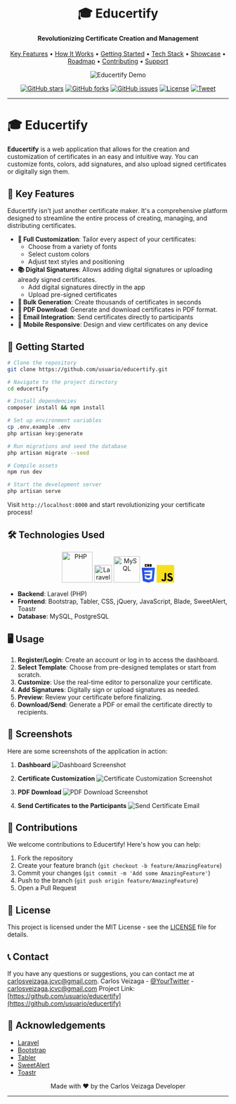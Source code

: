 <h1 align="center">
  🎓 Educertify
</h1>
<h4 align="center">Revolutionizing Certificate Creation and Management</h4>
<p align="center">
  <a href="#key-features">Key Features</a> •
  <a href="#how-it-works">How It Works</a> •
  <a href="#getting-started">Getting Started</a> •
  <a href="#tech-stack">Tech Stack</a> •
  <a href="#showcase">Showcase</a> •
  <a href="#roadmap">Roadmap</a> •
  <a href="#contributing">Contributing</a> •
  <a href="#support">Support</a>
</p>
<p align="center">
  <img src="screenshots/1.png" alt="Educertify Demo">
</p>
<p align="center">
  <a href="https://github.com/carlosJCVC/EduCertify/stargazers"><img src="https://img.shields.io/github/stars/carlosJCVC/Educertify" alt="GitHub stars"></a>
  <a href="https://github.com/carlosJCVC/EduCertify/network"><img src="https://img.shields.io/github/forks/carlosJCVC/Educertify" alt="GitHub forks"></a>
  <a href="https://github.com/carlosJCVC/EduCertify/issues"><img src="https://img.shields.io/github/issues/carlosJCVC/Educertify" alt="GitHub issues"></a>
  <a href="https://github.com/carlosJCVC/EduCertify/blob/master/LICENSE"><img src="https://img.shields.io/github/license/carlosJCVC/Educertify" alt="License"></a>
  <a href="https://twitter.com/intent/tweet?text=Check%20out%20Educertify!%20https://github.com/carlosJCVC/EduCertify"><img src="https://img.shields.io/twitter/url?style=social&url=https%3A%2F%2Fgithub.com%2FcarlosJCVC%2FEducertify" alt="Tweet"></a>
</p>

---

# 🎓 Educertify

**Educertify** is a web application that allows for the creation and customization of certificates in an easy and intuitive way. You can customize fonts, colors, add signatures, and also upload signed certificates or digitally sign them.

## 🌟 Key Features

Educertify isn't just another certificate maker. It's a comprehensive platform designed to streamline the entire process of creating, managing, and distributing certificates.

- **🎨 Full Customization**: Tailor every aspect of your certificates:
   - Choose from a variety of fonts
   - Select custom colors
   - Adjust text styles and positioning
- **📚 Digital Signatures**: Allows adding digital signatures or uploading already signed certificates.
   - Add digital signatures directly in the app
   - Upload pre-signed certificates
- **🔄 Bulk Generation**: Create thousands of certificates in seconds
- **📄 PDF Download**: Generate and download certificates in PDF format.
- **📧 Email Integration**: Send certificates directly to participants
- **📱 Mobile Responsive**: Design and view certificates on any device

## 🚀 Getting Started

```bash
# Clone the repository
git clone https://github.com/usuario/educertify.git

# Navigate to the project directory
cd educertify

# Install dependencies
composer install && npm install

# Set up environment variables
cp .env.example .env
php artisan key:generate

# Run migrations and seed the database
php artisan migrate --seed

# Compile assets
npm run dev

# Start the development server
php artisan serve
```

Visit `http://localhost:8000` and start revolutionizing your certificate process!

## 🛠️ Technologies Used

<p align="center">
  <img src="https://www.php.net//images/logos/new-php-logo.svg" alt="PHP" width="70">
  <img src="https://laravel.com/img/logomark.min.svg" alt="Laravel" width="40">
  <img src="https://www.mysql.com/common/logos/logo-mysql-170x115.png" alt="MySQL" width="60">
  <img src="data:image/svg+xml,%3c?xml%20version='1.0'%20encoding='UTF-8'%20standalone='no'%20?%3e%3csvg%20width='256px'%20height='361px'%20viewBox='0%200%20256%20361'%20version='1.1'%20xmlns='http://www.w3.org/2000/svg'%20xmlns:xlink='http://www.w3.org/1999/xlink'%20preserveAspectRatio='xMidYMid'%3e%3cg%3e%3cpath%20d='M127.843868,360.087912%20L23.6617143,331.166242%20L0.445186813,70.7657143%20L255.554813,70.7657143%20L232.31367,331.125451%20L127.843868,360.087912%20L127.843868,360.087912%20Z'%20fill='%23264DE4'%3e%3c/path%3e%3cpath%20d='M212.416703,314.546637%20L232.277802,92.0573187%20L128,92.0573187%20L128,337.950242%20L212.416703,314.546637%20L212.416703,314.546637%20Z'%20fill='%232965F1'%3e%3c/path%3e%3cpath%20d='M53.6685714,188.636132%20L56.530989,220.572835%20L128,220.572835%20L128,188.636132%20L53.6685714,188.636132%20L53.6685714,188.636132%20Z'%20fill='%23EBEBEB'%3e%3c/path%3e%3cpath%20d='M47.917011,123.994725%20L50.8202198,155.932132%20L128,155.932132%20L128,123.994725%20L47.917011,123.994725%20L47.917011,123.994725%20Z'%20fill='%23EBEBEB'%3e%3c/path%3e%3cpath%20d='M128,271.580132%20L127.860044,271.617407%20L92.2915165,262.013187%20L90.0177582,236.54189%20L57.957978,236.54189%20L62.4323516,286.687648%20L127.853011,304.848879%20L128,304.808088%20L128,271.580132%20L128,271.580132%20Z'%20fill='%23EBEBEB'%3e%3c/path%3e%3cpath%20d='M60.4835165,0%20L99.1648352,0%20L99.1648352,16.1758242%20L76.6593407,16.1758242%20L76.6593407,32.3516484%20L99.1648352,32.3516484%20L99.1648352,48.5274725%20L60.4835165,48.5274725%20L60.4835165,0%20L60.4835165,0%20Z'%20fill='%23000000'%3e%3c/path%3e%3cpath%20d='M106.901099,0%20L145.582418,0%20L145.582418,14.0659341%20L123.076923,14.0659341%20L123.076923,16.8791209%20L145.582418,16.8791209%20L145.582418,49.2307692%20L106.901099,49.2307692%20L106.901099,34.4615385%20L129.406593,34.4615385%20L129.406593,31.6483516%20L106.901099,31.6483516%20L106.901099,0%20L106.901099,0%20Z'%20fill='%23000000'%3e%3c/path%3e%3cpath%20d='M153.318681,0%20L192,0%20L192,14.0659341%20L169.494505,14.0659341%20L169.494505,16.8791209%20L192,16.8791209%20L192,49.2307692%20L153.318681,49.2307692%20L153.318681,34.4615385%20L175.824176,34.4615385%20L175.824176,31.6483516%20L153.318681,31.6483516%20L153.318681,0%20L153.318681,0%20Z'%20fill='%23000000'%3e%3c/path%3e%3cpath%20d='M202.126769,188.636132%20L207.892396,123.994725%20L127.889582,123.994725%20L127.889582,155.932132%20L172.892132,155.932132%20L169.98611,188.636132%20L127.889582,188.636132%20L127.889582,220.572835%20L167.216527,220.572835%20L163.509451,261.992791%20L127.889582,271.606857%20L127.889582,304.833407%20L193.362286,286.687648%20L193.842637,281.291956%20L201.347516,197.212132%20L202.126769,188.636132%20L202.126769,188.636132%20Z'%20fill='%23FFFFFF'%3e%3c/path%3e%3c/g%3e%3c/svg%3e" alt="CSS" width="30">
  <img src="data:image/svg+xml,%3c?xml%20version='1.0'%20encoding='UTF-8'%20standalone='no'%20?%3e%3csvg%20width='256px'%20height='256px'%20viewBox='0%200%20256%20256'%20version='1.1'%20xmlns='http://www.w3.org/2000/svg'%20xmlns:xlink='http://www.w3.org/1999/xlink'%20preserveAspectRatio='xMidYMid'%3e%3cg%3e%3cpath%20d='M0,0%20L256,0%20L256,256%20L0,256%20L0,0%20Z'%20fill='%23F7DF1E'%3e%3c/path%3e%3cpath%20d='M67.311746,213.932292%20L86.902654,202.076241%20C90.6821079,208.777346%2094.1202286,214.447137%20102.367086,214.447137%20C110.272203,214.447137%20115.256076,211.354819%20115.256076,199.326883%20L115.256076,117.528787%20L139.313575,117.528787%20L139.313575,199.666997%20C139.313575,224.58433%20124.707759,235.925943%20103.3984,235.925943%20C84.1532952,235.925943%2072.9819429,225.958603%2067.3113397,213.93026'%20fill='%23000000'%3e%3c/path%3e%3cpath%20d='M152.380952,211.354413%20L171.969422,200.0128%20C177.125994,208.433981%20183.827911,214.619835%20195.684368,214.619835%20C205.652521,214.619835%20212.009041,209.635962%20212.009041,202.762159%20C212.009041,194.513676%20205.479416,191.592025%20194.481168,186.78207%20L188.468419,184.202565%20C171.111213,176.81473%20159.597308,167.53534%20159.597308,147.944838%20C159.597308,129.901308%20173.344508,116.153295%20194.825752,116.153295%20C210.119924,116.153295%20221.117765,121.48094%20229.021663,135.400432%20L210.29059,147.428775%20C206.166146,140.040127%20201.699556,137.119289%20194.826159,137.119289%20C187.78047,137.119289%20183.312254,141.587098%20183.312254,147.428775%20C183.312254,154.646349%20187.78047,157.568406%20198.089956,162.036622%20L204.103924,164.614095%20C224.553448,173.378641%20236.067352,182.313448%20236.067352,202.418387%20C236.067352,224.071924%20219.055137,235.927975%20196.200432,235.927975%20C173.860978,235.927975%20159.425829,225.274311%20152.381359,211.354413'%20fill='%23000000'%3e%3c/path%3e%3c/g%3e%3c/svg%3e" alt="JavaScript" width="40">
</p>

- **Backend**: Laravel (PHP)
- **Frontend**: Bootstrap, Tabler, CSS, jQuery, JavaScript, Blade, SweetAlert, Toastr
- **Database**: MySQL, PostgreSQL

## 🖥️ Usage

1. **Register/Login**: Create an account or log in to access the dashboard.
2. **Select Template**: Choose from pre-designed templates or start from scratch.
3. **Customize**: Use the real-time editor to personalize your certificate.
4. **Add Signatures**: Digitally sign or upload signatures as needed.
5. **Preview**: Review your certificate before finalizing.
6. **Download/Send**: Generate a PDF or email the certificate directly to recipients.

## 📸 Screenshots

Here are some screenshots of the application in action:

1. **Dashboard**
   ![Dashboard Screenshot](screenshots/1.png)

2. **Certificate Customization**
   ![Certificate Customization Screenshot](screenshots/15.png)

3. **PDF Download**
   ![PDF Download Screenshot](screenshots/17.png)

4. **Send Certificates to the Participants**
   ![Send Certificate Email](screenshots/24.png)

## 🤝 Contributions

We welcome contributions to Educertify! Here's how you can help:

1. Fork the repository
2. Create your feature branch (`git checkout -b feature/AmazingFeature`)
3. Commit your changes (`git commit -m 'Add some AmazingFeature'`)
4. Push to the branch (`git push origin feature/AmazingFeature`)
5. Open a Pull Request

## 📜 License

This project is licensed under the MIT License - see the [LICENSE](LICENSE) file for details.

## 📞 Contact

If you have any questions or suggestions, you can contact me at [carlosveizaga.jcvc@gmail.com](mailto:carlosveizaga.jcvc@gmail.com).
Carlos Veizaga - [@YourTwitter](https://twitter.com/YourTwitter) - carlosveizaga.jcvc@gmail.com
Project Link: [https://github.com/usuario/educertify](https://github.com/usuario/educertify)

## 🙏 Acknowledgements

- [Laravel](https://laravel.com/)
- [Bootstrap](https://getbootstrap.com/)
- [Tabler](https://tabler.io/)
- [SweetAlert](https://sweetalert2.github.io/)
- [Toastr](https://github.com/CodeSeven/toastr)

<p align="center">
  Made with ❤️ by the Carlos Veizaga Developer
</p>

---
